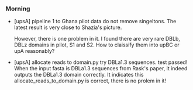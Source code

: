 
### Morning

- [upsA] pipeline 1 to Ghana pilot data do not remove singeltons. 
   The latest result is very close to Shazia's picture.

   However, there is one problem in it. I found there are very rare DBLb, DBLz domains in pilot, S1 and S2. How to claissify them into upBC or upA reasonably?

- [upsA] allocate reads to domain.py try DBLa1.3 sequences.
   test passed! When the input fasta is DBLa1.3 sequences from Rask's paper, it indeed outputs the DBLa1.3 domain correctly. It indicates this allocate_reads_to_domain.py is correct, there is no prolem in it!
